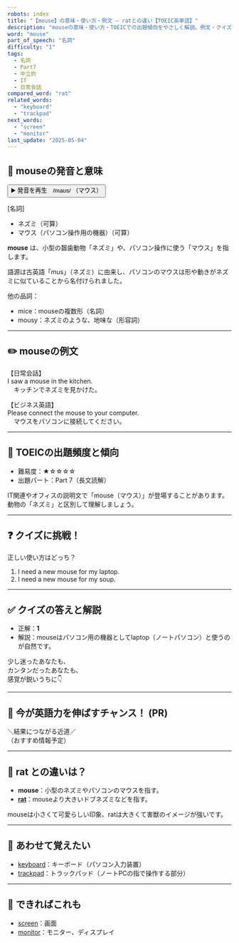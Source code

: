 ```yaml
---
robots: index
title: "【mouse】の意味・使い方・例文 ― ratとの違い【TOEIC英単語】"
description: "mouseの意味・使い方・TOEICでの出題傾向をやさしく解説。例文・クイズ付きでratとの違いもわかりやすく学べます。"
word: "mouse"
part_of_speech: "名詞"
difficulty: "1"
tags:
  - 名詞
  - Part7
  - 中立的
  - IT
  - 日常会話
compared_word: "rat"
related_words:
  - "keyboard"
  - "trackpad"
next_words:
  - "screen"
  - "monitor"
last_update: "2025-05-04"
---
```


## 🔰 mouseの発音と意味

<button class="play-audio" onclick="playTTS('mouse')">
  <span class="play-audio-main">
    ▶️ 発音を再生　/maʊs/
  </span>
  <span class="play-audio-sub">
    （マウス）
  </span>
</button>

[名詞]  
- ネズミ（可算）  
- マウス（パソコン操作用の機器）（可算）

**mouse** は、小型の齧歯動物「ネズミ」や、パソコン操作に使う「マウス」を指します。

語源は古英語「mus」（ネズミ）に由来し、パソコンのマウスは形や動きがネズミに似ていることから名付けられました。

他の品詞：  
- mice：mouseの複数形（名詞）
- mousy：ネズミのような、地味な（形容詞）

---

## ✏️ mouseの例文

【日常会話】  
I saw a mouse in the kitchen.  
　キッチンでネズミを見かけた。

【ビジネス英語】  
Please connect the mouse to your computer.  
　マウスをパソコンに接続してください。

---

## 🎯 TOEICの出題頻度と傾向

- 難易度：★☆☆☆☆
- 出題パート：Part 7（長文読解）

IT関連やオフィスの説明文で「mouse（マウス）」が登場することがあります。動物の「ネズミ」と区別して理解しましょう。

---

## ❓ クイズに挑戦！

正しい使い方はどっち？

1. I need a new mouse for my laptop.  
2. I need a new mouse for my soup.

---

## ✅ クイズの答えと解説

- 正解：**1**
- 解説：mouseはパソコン用の機器としてlaptop（ノートパソコン）と使うのが自然です。

少し迷ったあなたも、  
カンタンだったあなたも、  
感覚が鋭いうちに👇️

---

## 🚀 今が英語力を伸ばすチャンス！ (PR)

<div class="info-center">
＼結果につながる近道／<br>  
（おすすめ情報予定）
</div>

---

## 🤔  rat との違いは？

- **mouse**：小型のネズミやパソコンのマウスを指す。
- **[rat](/word/rat/)**：mouseより大きいドブネズミなどを指す。

mouseは小さくて可愛らしい印象、ratは大きくて害獣のイメージが強いです。

---

## 🧩 あわせて覚えたい

- [keyboard](/word/keyboard/)：キーボード（パソコン入力装置）
- [trackpad](/word/trackpad/)：トラックパッド（ノートPCの指で操作する部分）

---

## 📖 できればこれも

- [screen](/word/screen/)：画面
- [monitor](/word/monitor/)：モニター、ディスプレイ

<!-- cvid: aid06_bid32 -->
